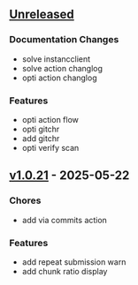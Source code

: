 <a name="unreleased"></a>
## [Unreleased]

### Documentation Changes
- solve instancclient
- solve action changlog
- opti action changlog

### Features
- opti action flow
- opti gitchr
- add gitchr
- opti verify scan


<a name="v1.0.21"></a>
## [v1.0.21] - 2025-05-22
### Chores
- add via commits action

### Features
- add repeat submission warn
- add chunk ratio display


[Unreleased]: github.com/wentaojin/dbms/compare/v1.0.21...HEAD
[v1.0.21]: github.com/wentaojin/dbms/compare/v1.0.20...v1.0.21
